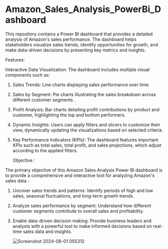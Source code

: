 # Amazon_Sales_Analysis_PowerBi_Dashboard

This repository contains a Power BI dashboard that provides a detailed analysis of Amazon's sales performance. The dashboard helps stakeholders visualize sales trends, identify opportunities for growth, and make data-driven decisions by presenting key metrics and insights.

Features:

Interactive Data Visualization: The dashboard includes multiple visual components such as:

1. Sales Trends: Line charts displaying sales performance over time.

2. Sales by Segment: Pie charts illustrating the sales breakdown across different customer segments .

3. Profit Analysis: Bar charts detailing profit contributions by product and customer, highlighting the top and bottom performers.

4. Dynamic Insights: Users can apply filters and slicers to customize their view, dynamically updating the visualizations based on 
   selected criteria.

5. Key Performance Indicators (KPIs): The dashboard features important KPIs such as total sales, total profit, and sales projections, 
   which adjust according to the applied filters.

   Objective :

The primary objective of this Amazon Sales Analysis Power BI dashboard is to provide a comprehensive and interactive tool for analyzing Amazon's sales data :  

1. Uncover sales trends and patterns: Identify periods of high and low sales, seasonal fluctuations, and long-term growth trends.

2. Analyze sales performance by segment: Understand how different customer segments contribute to overall sales and profitability.

3. Enable data-driven decision making: Provide business leaders and analysts with a powerful tool to make informed decisions based on real-time sales data and insights.

   ![Screenshot 2024-08-01 055312](https://github.com/user-attachments/assets/4b222f44-81f9-462b-8e07-f23e56426e5c)

